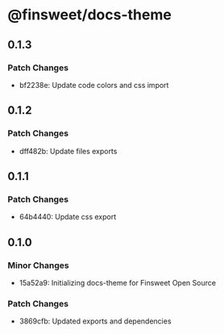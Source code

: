 # @finsweet/docs-theme

## 0.1.3

### Patch Changes

- bf2238e: Update code colors and css import

## 0.1.2

### Patch Changes

- dff482b: Update files exports

## 0.1.1

### Patch Changes

- 64b4440: Update css export

## 0.1.0

### Minor Changes

- 15a52a9: Initializing docs-theme for Finsweet Open Source

### Patch Changes

- 3869cfb: Updated exports and dependencies
